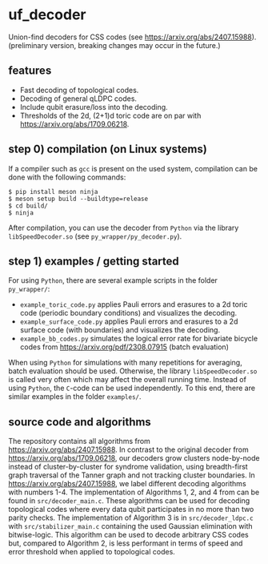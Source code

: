 # uf_decoder

Union-find decoders for CSS codes (see https://arxiv.org/abs/2407.15988). (preliminary version, breaking changes may occur in the future.)

## features
- Fast decoding of topological codes.
- Decoding of general qLDPC codes.
- Include qubit erasure/loss into the decoding.
- Thresholds of the 2d, (2+1)d toric code are on par with https://arxiv.org/abs/1709.06218.

## step 0) compilation (on Linux systems)
If a compiler such as ```gcc``` is present on the used system, compilation can be done with the following commands:

```
$ pip install meson ninja
$ meson setup build --buildtype=release
$ cd build/
$ ninja
```
After compilation, you can use the decoder from ```Python``` via the library ```libSpeedDecoder.so``` (see ```py_wrapper/py_decoder.py```).

## step 1) examples / getting started
For using ```Python```, there are several example scripts in the folder ```py_wrapper/```:
- ```example_toric_code.py``` applies Pauli errors and erasures to a 2d toric code (periodic boundary conditions) and visualizes the decoding.
- ```example_surface_code.py``` applies Pauli errors and erasures to a 2d surface code (with boundaries) and visualizes the decoding.
- ```example_bb_codes.py``` simulates the logical error rate for bivariate bicycle codes from https://arxiv.org/pdf/2308.07915 (batch evaluation)

When using ```Python``` for simulations with many repetitions for averaging, batch evaluation should be used. Otherwise, the library ```libSpeedDecoder.so``` is called very often which may affect the overall running time. Instead of using ```Python```, the ```C```-code can be used independently. To this end, there are similar examples in the folder ```examples/```.

## source code and algorithms
The repository contains all algorithms from https://arxiv.org/abs/2407.15988. In contrast to the original decoder from https://arxiv.org/abs/1709.06218, our decoders grow clusters node-by-node instead of cluster-by-cluster for syndrome validation, using breadth-first graph traversal of the Tanner graph and not tracking cluster boundaries. In https://arxiv.org/abs/2407.15988, we label different decoding algorithms with numbers 1-4. The implementation of Algorithms 1, 2, and 4 from can be found in ```src/decoder_main.c```. These algorithms can be used for decoding topological codes where every data qubit participates in no more than two parity checks. The implementation of Algorithm 3 is in ```src/decoder_ldpc.c``` with ```src/stabilizer_main.c``` containing the used Gaussian elimination with bitwise-logic. This algorithm can be used to decode arbitrary CSS codes but, compared to Algorithm 2, is less performant in terms of speed and error threshold when applied to topological codes.
